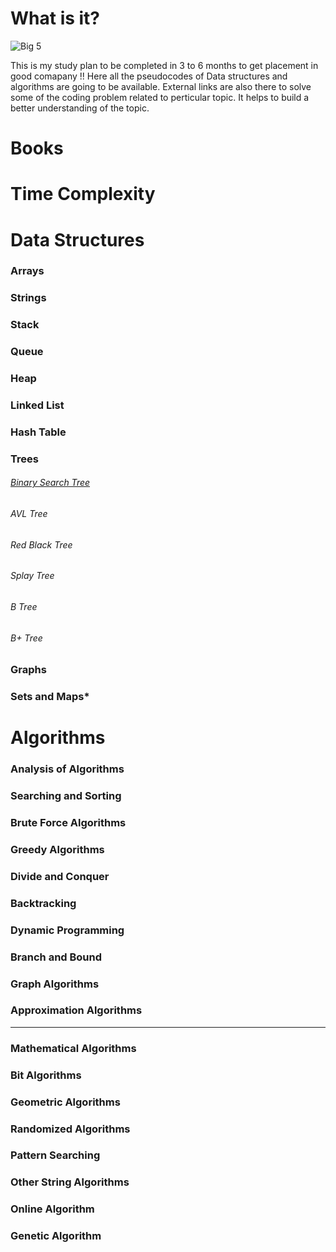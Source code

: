 # What is it?
![Big 5](https://github.com/perceptron00/DSA-PseudoCodes/blob/master/Images/Big5.jpg)

This is my study plan to be completed in 3 to 6 months to get placement in good comapany !!
Here all the pseudocodes of Data structures and algorithms are going to be available. External links are also there to solve some of the coding problem related to perticular topic. It helps to build a better understanding of the topic.


# Books


# Time Complexity


# Data Structures
### Arrays
### Strings
### Stack
### Queue
### Heap
### Linked List
### Hash Table
### Trees
 ###### [Binary Search Tree](https://github.com/perceptron00/DSA-PseudoCodes/blob/master/PseudoCodes/BST.md)
 ###### AVL Tree 
 ###### Red Black Tree
 ###### Splay Tree
 ###### B Tree
 ###### B+ Tree
### Graphs
### Sets and Maps*


# Algorithms

### Analysis of Algorithms
### Searching and Sorting
### Brute Force Algorithms
### Greedy Algorithms
### Divide and Conquer
### Backtracking
### Dynamic Programming
### Branch and Bound
### Graph Algorithms
### Approximation Algorithms
------------------
### Mathematical Algorithms
### Bit Algorithms
### Geometric Algorithms
### Randomized Algorithms
### Pattern Searching
### Other String Algorithms
### Online Algorithm
### Genetic Algorithm

